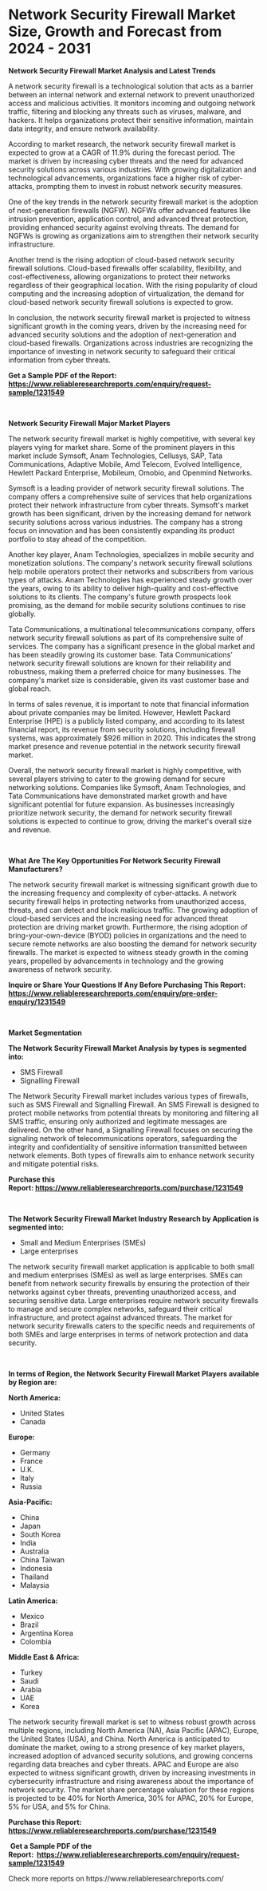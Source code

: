 <p><h1>Network Security Firewall Market Size, Growth and Forecast from 2024 - 2031</h1></p><p><strong>Network Security Firewall Market Analysis and Latest Trends</strong></p>
<p><p>A network security firewall is a technological solution that acts as a barrier between an internal network and external network to prevent unauthorized access and malicious activities. It monitors incoming and outgoing network traffic, filtering and blocking any threats such as viruses, malware, and hackers. It helps organizations protect their sensitive information, maintain data integrity, and ensure network availability.</p><p>According to market research, the network security firewall market is expected to grow at a CAGR of 11.9% during the forecast period. The market is driven by increasing cyber threats and the need for advanced security solutions across various industries. With growing digitalization and technological advancements, organizations face a higher risk of cyber-attacks, prompting them to invest in robust network security measures.</p><p>One of the key trends in the network security firewall market is the adoption of next-generation firewalls (NGFW). NGFWs offer advanced features like intrusion prevention, application control, and advanced threat protection, providing enhanced security against evolving threats. The demand for NGFWs is growing as organizations aim to strengthen their network security infrastructure.</p><p>Another trend is the rising adoption of cloud-based network security firewall solutions. Cloud-based firewalls offer scalability, flexibility, and cost-effectiveness, allowing organizations to protect their networks regardless of their geographical location. With the rising popularity of cloud computing and the increasing adoption of virtualization, the demand for cloud-based network security firewall solutions is expected to grow.</p><p>In conclusion, the network security firewall market is projected to witness significant growth in the coming years, driven by the increasing need for advanced security solutions and the adoption of next-generation and cloud-based firewalls. Organizations across industries are recognizing the importance of investing in network security to safeguard their critical information from cyber threats.</p></p>
<p><strong>Get a Sample PDF of the Report:&nbsp; <a href="https://www.reliableresearchreports.com/enquiry/request-sample/1231549">https://www.reliableresearchreports.com/enquiry/request-sample/1231549</a></strong></p>
<p>&nbsp;</p>
<p><strong>Network Security Firewall Major Market Players</strong></p>
<p><p>The network security firewall market is highly competitive, with several key players vying for market share. Some of the prominent players in this market include Symsoft, Anam Technologies, Cellusys, SAP, Tata Communications, Adaptive Mobile, Amd Telecom, Evolved Intelligence, Hewlett Packard Enterprise, Mobileum, Omobio, and Openmind Networks.</p><p>Symsoft is a leading provider of network security firewall solutions. The company offers a comprehensive suite of services that help organizations protect their network infrastructure from cyber threats. Symsoft's market growth has been significant, driven by the increasing demand for network security solutions across various industries. The company has a strong focus on innovation and has been consistently expanding its product portfolio to stay ahead of the competition.</p><p>Another key player, Anam Technologies, specializes in mobile security and monetization solutions. The company's network security firewall solutions help mobile operators protect their networks and subscribers from various types of attacks. Anam Technologies has experienced steady growth over the years, owing to its ability to deliver high-quality and cost-effective solutions to its clients. The company's future growth prospects look promising, as the demand for mobile security solutions continues to rise globally.</p><p>Tata Communications, a multinational telecommunications company, offers network security firewall solutions as part of its comprehensive suite of services. The company has a significant presence in the global market and has been steadily growing its customer base. Tata Communications' network security firewall solutions are known for their reliability and robustness, making them a preferred choice for many businesses. The company's market size is considerable, given its vast customer base and global reach.</p><p>In terms of sales revenue, it is important to note that financial information about private companies may be limited. However, Hewlett Packard Enterprise (HPE) is a publicly listed company, and according to its latest financial report, its revenue from security solutions, including firewall systems, was approximately $926 million in 2020. This indicates the strong market presence and revenue potential in the network security firewall market.</p><p>Overall, the network security firewall market is highly competitive, with several players striving to cater to the growing demand for secure networking solutions. Companies like Symsoft, Anam Technologies, and Tata Communications have demonstrated market growth and have significant potential for future expansion. As businesses increasingly prioritize network security, the demand for network security firewall solutions is expected to continue to grow, driving the market's overall size and revenue.</p></p>
<p>&nbsp;</p>
<p><strong>What Are The Key Opportunities For Network Security Firewall Manufacturers?</strong></p>
<p><p>The network security firewall market is witnessing significant growth due to the increasing frequency and complexity of cyber-attacks. A network security firewall helps in protecting networks from unauthorized access, threats, and can detect and block malicious traffic. The growing adoption of cloud-based services and the increasing need for advanced threat protection are driving market growth. Furthermore, the rising adoption of bring-your-own-device (BYOD) policies in organizations and the need to secure remote networks are also boosting the demand for network security firewalls. The market is expected to witness steady growth in the coming years, propelled by advancements in technology and the growing awareness of network security.</p></p>
<p><strong>Inquire or Share Your Questions If Any Before Purchasing This Report: <a href="https://www.reliableresearchreports.com/enquiry/pre-order-enquiry/1231549">https://www.reliableresearchreports.com/enquiry/pre-order-enquiry/1231549</a></strong></p>
<p>&nbsp;</p>
<p><strong>Market Segmentation</strong></p>
<p><strong>The Network Security Firewall Market Analysis by types is segmented into:</strong></p>
<p><ul><li>SMS Firewall</li><li>Signalling Firewall</li></ul></p>
<p><p>The Network Security Firewall market includes various types of firewalls, such as SMS Firewall and Signalling Firewall. An SMS Firewall is designed to protect mobile networks from potential threats by monitoring and filtering all SMS traffic, ensuring only authorized and legitimate messages are delivered. On the other hand, a Signalling Firewall focuses on securing the signaling network of telecommunications operators, safeguarding the integrity and confidentiality of sensitive information transmitted between network elements. Both types of firewalls aim to enhance network security and mitigate potential risks.</p></p>
<p><strong>Purchase this Report:&nbsp;<a href="https://www.reliableresearchreports.com/purchase/1231549">https://www.reliableresearchreports.com/purchase/1231549</a></strong></p>
<p>&nbsp;</p>
<p><strong>The Network Security Firewall Market Industry Research by Application is segmented into:</strong></p>
<p><ul><li>Small and Medium Enterprises (SMEs)</li><li>Large enterprises</li></ul></p>
<p><p>The network security firewall market application is applicable to both small and medium enterprises (SMEs) as well as large enterprises. SMEs can benefit from network security firewalls by ensuring the protection of their networks against cyber threats, preventing unauthorized access, and securing sensitive data. Large enterprises require network security firewalls to manage and secure complex networks, safeguard their critical infrastructure, and protect against advanced threats. The market for network security firewalls caters to the specific needs and requirements of both SMEs and large enterprises in terms of network protection and data security.</p></p>
<p>&nbsp;</p>
<p><strong>In terms of Region, the Network Security Firewall Market Players available by Region are:</strong></p>
<p>
    <p> <strong> North America: </strong>
        <ul>
            <li>United States</li>
            <li>Canada</li>
        </ul>
        </p> 
    <p> <strong> Europe: </strong>
        <ul>
            <li>Germany</li>
            <li>France</li>
            <li>U.K.</li>
            <li>Italy</li>
            <li>Russia</li>
        </ul>
        </p> 
    <p> <strong> Asia-Pacific: </strong>
        <ul>
            <li>China</li>
            <li>Japan</li>
            <li>South Korea</li>
            <li>India</li>
            <li>Australia</li>
            <li>China Taiwan</li>
            <li>Indonesia</li>
            <li>Thailand</li>
            <li>Malaysia</li>
        </ul>
        </p> 
    <p> <strong> Latin America: </strong>
        <ul>
            <li>Mexico</li>
            <li>Brazil</li>
            <li>Argentina Korea</li>
            <li>Colombia</li>
        </ul>
        </p> 
    <p> <strong> Middle East & Africa: </strong>
        <ul>
            <li>Turkey</li>
            <li>Saudi</li>
            <li>Arabia</li>
            <li>UAE</li>
            <li>Korea</li>
        </ul>
    </p>
    </p>
<p><p>The network security firewall market is set to witness robust growth across multiple regions, including North America (NA), Asia Pacific (APAC), Europe, the United States (USA), and China. North America is anticipated to dominate the market, owing to a strong presence of key market players, increased adoption of advanced security solutions, and growing concerns regarding data breaches and cyber threats. APAC and Europe are also expected to witness significant growth, driven by increasing investments in cybersecurity infrastructure and rising awareness about the importance of network security. The market share percentage valuation for these regions is projected to be 40% for North America, 30% for APAC, 20% for Europe, 5% for USA, and 5% for China.</p></p>
<p><strong>Purchase this Report: <a href="https://www.reliableresearchreports.com/purchase/1231549">https://www.reliableresearchreports.com/purchase/1231549</a></strong></p>
<p>&nbsp;<strong>Get a Sample PDF of the Report:&nbsp;&nbsp;<a href="https://www.reliableresearchreports.com/enquiry/request-sample/1231549">https://www.reliableresearchreports.com/enquiry/request-sample/1231549</a></strong></p>
<p><strong></strong></p>
<p>Check more reports on https://www.reliableresearchreports.com/</p>